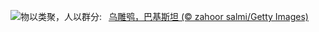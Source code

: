 ![](https://www.bing.com/th?id=OHR.DuskyOwls_ZH-CN4729762831_UHD.jpg&w=1000)物以类聚，人以群分:&nbsp;&ensp;[乌雕鸮，巴基斯坦 (© zahoor salmi/Getty Images)](https://www.bing.com/th?id=OHR.DuskyOwls_ZH-CN4729762831_UHD.jpg)
<br><br/>
